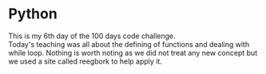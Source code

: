 # Python
This is my 6th day of the 100 days code challenge.<br>
Today's teaching was all about the defining of functions and dealing with while loop. Nothing is worth noting as we did not treat any new concept but we used a site called reegbork to help apply it.



